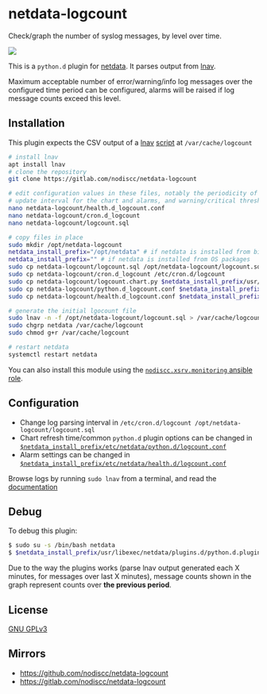 # netdata-logcount

Check/graph the number of syslog messages, by level over time.

![](https://i.imgur.com/FQqBT7o.png)

This is a `python.d` plugin for [netdata](https://my-netdata.io/). It parses output from [lnav](https://lnav.org/).

Maximum acceptable number of error/warning/info log messages over the configured time period can be configured, alarms will be raised if log message counts exceed this level.


## Installation

This plugin expects the CSV output of a [lnav](https://lnav.org/) [script](logcount.sql) at `/var/cache/logcount`

```bash
# install lnav
apt install lnav
# clone the repository
git clone https://gitlab.com/nodiscc/netdata-logcount

# edit configuration values in these files, notably the periodicity of logcount file generation,
# update interval for the chart and alarms, and warning/critical thresholds for number of log messages
nano netdata-logcount/health.d_logcount.conf
nano netdata-logcount/cron.d_logcount
nano netdata-logcount/logcount.sql

# copy files in place
sudo mkdir /opt/netdata-logcount
netdata_install_prefix="/opt/netdata" # if netdata is installed from binary/.run script
netdata_install_prefix="" # if netdata is installed from OS packages
sudo cp netdata-logcount/logcount.sql /opt/netdata-logcount/logcount.sql
sudo cp netdata-logcount/cron.d_logcount /etc/cron.d/logcount
sudo cp netdata-logcount/logcount.chart.py $netdata_install_prefix/usr/libexec/netdata/python.d/
sudo cp netdata-logcount/python.d_logcount.conf $netdata_install_prefix/etc/netdata/python.d/logcount.conf
sudo cp netdata-logcount/health.d_logcount.conf $netdata_install_prefix/etc/netdata/health.d/logcount.conf

# generate the initial lgocount file
sudo lnav -n -f /opt/netdata-logcount/logcount.sql > /var/cache/logcount
sudo chgrp netdata /var/cache/logcount
sudo chmod g+r /var/cache/logcount

# restart netdata
systemctl restart netdata

```

You can also install this module using the [`nodiscc.xsrv.monitoring` ansible role](https://gitlab.com/nodiscc/xsrv/-/tree/master/roles/monitoring).


## Configuration

- Change log parsing interval in `/etc/cron.d/logcount /opt/netdata-logcount/logcount.sql`
- Chart refresh time/common `python.d` plugin options can be changed in [`$netdata_install_prefix/etc/netdata/python.d/logcount.conf`](python.d_logcount.conf)
- Alarm settings can be changed in [`$netdata_install_prefix/etc/netdata/health.d/logcount.conf`](health.d_logcount.conf)

Browse logs by running `sudo lnav` from a terminal, and read the [documentation](https://lnav.readthedocs.io/en/latest/)


## Debug

To debug this plugin:

```bash
$ sudo su -s /bin/bash netdata
$ $netdata_install_prefix/usr/libexec/netdata/plugins.d/python.d.plugin 1  debug trace logcount
```

Due to the way the plugins works (parse lnav output generated each X minutes, for messages over last X minutes), message counts shown in the graph represent counts over **the previous period**.

## License

[GNU GPLv3](LICENSE)

## Mirrors

- https://github.com/nodiscc/netdata-logcount
- https://gitlab.com/nodiscc/netdata-logcount

